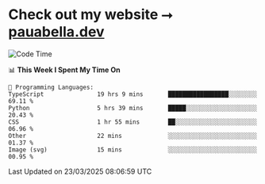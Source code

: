 # Check out my website ⭢ [pauabella.dev](https://pauabella.dev)

<!--START_SECTION:waka-->
![Code Time](http://img.shields.io/badge/Code%20Time-4%2C242%20hrs%2056%20mins-blue)

📊 **This Week I Spent My Time On** 

```text
💬 Programming Languages: 
TypeScript               19 hrs 9 mins       █████████████████░░░░░░░░   69.11 % 
Python                   5 hrs 39 mins       █████░░░░░░░░░░░░░░░░░░░░   20.43 % 
CSS                      1 hr 55 mins        ██░░░░░░░░░░░░░░░░░░░░░░░   06.96 % 
Other                    22 mins             ░░░░░░░░░░░░░░░░░░░░░░░░░   01.37 % 
Image (svg)              15 mins             ░░░░░░░░░░░░░░░░░░░░░░░░░   00.95 % 
```


 Last Updated on 23/03/2025 08:06:59 UTC
<!--END_SECTION:waka-->

